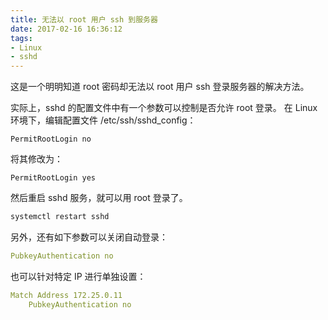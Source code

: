 ```yaml
---
title: 无法以 root 用户 ssh 到服务器
date: 2017-02-16 16:36:12
tags: 
- Linux
- sshd
---
```

这是一个明明知道 root 密码却无法以 root 用户 ssh 登录服务器的解决方法。

实际上，sshd 的配置文件中有一个参数可以控制是否允许 root 登录。
在 Linux 环境下，编辑配置文件 /etc/ssh/sshd_config：

```/etc/ssh/sshd_config
PermitRootLogin no
```

将其修改为：

```/etc/ssh/sshd_config
PermitRootLogin yes
```

然后重启 sshd 服务，就可以用 root 登录了。

```sh
systemctl restart sshd
```

另外，还有如下参数可以关闭自动登录：

```yaml
PubkeyAuthentication no
```

也可以针对特定 IP 进行单独设置：

```yaml
Match Address 172.25.0.11
    PubkeyAuthentication no
```
